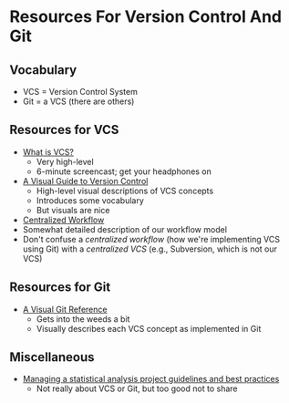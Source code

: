 Resources For Version Control And Git
================================

## Vocabulary
* VCS = Version Control System
* Git = a VCS (there are others)


## Resources for VCS
* [What is VCS?](http://youtu.be/8oRjP8yj2Wo)
  * Very high-level
  * 6-minute screencast; get your headphones on
* [A Visual Guide to Version Control](http://betterexplained.com/articles/a-visual-guide-to-version-control/)
  * High-level visual descriptions of VCS concepts
  * Introduces some vocabulary
  * But visuals are nice
* [Centralized Workflow](https://www.atlassian.com/git/workflows#!workflow-centralized)
 * Somewhat detailed description of our workflow model
 * Don't confuse a *centralized workflow* (how we're implementing VCS using Git) with a *centralized VCS* (e.g., Subversion, which is not our VCS)

  
## Resources for Git
* [A Visual Git Reference](http://marklodato.github.io/visual-git-guide/index-en.html)
  * Gets into the weeds a bit
  * Visually describes each VCS concept as implemented in Git


## Miscellaneous
* [Managing a statistical analysis project guidelines and best practices](http://www.r-statistics.com/2010/09/managing-a-statistical-analysis-project-guidelines-and-best-practices/)
  * Not really about VCS or Git, but too good not to share
